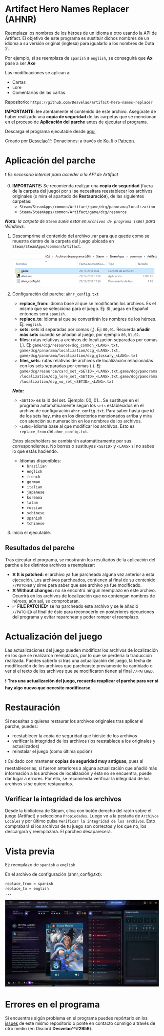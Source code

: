 # Artifact Hero Names Replacer (AHNR)
Reemplaza los nombres de los héroes de un idioma a otro usando la API de Artifact. El objetivo de este programa es sustituir dichos nombres de un idioma a su versión original (inglesa) para igualarlo a los nombres de Dota 2.

Por ejemplo, si se reemplaza de `spanish` a `english`, se conseguirá que **Ax** pase a ser **Axe**

Las modificaciones se aplican a:
-  Cartas
-  Lore
-  Comentarios de las cartas

Repositorio: `https://github.com/Desvelao/artifact-hero-names-replacer`

__**IMPORTANTE**__: lee atentamente el contenido de este archivo. Asegúrate de haber realizado una **copia de seguridad** de las carpetas que se mencionan en el proceso de **Aplicación del parche** antes de ejecutar el programa.

Descarga el programa ejecutable desde [aquí](https://github.com/Desvelao/artifact-hero-names-replacer/releases).

Creado por [Desvelao^^](https://desvelao.github.io/profile/).
Donaciones: a través de [Ko-fi](https://www.ko-fi.com/desvelao) o [Patreon](https://www.patreon.com/desvelao).

# Aplicación del parche

❗ *Es necesario internet para acceder a la API de Artifact*

0. __**IMPORTANTE:**__ Se recomienda realizar una **copia de seguridad** (fuera de la carpeta del juego) por si se necesitara reestablecer los archivos originales (o mira el apartado de **Restauración**), de las siguientes carpetas:
    - `Steam/SteamApps/common/Artifact/game/dcg/panorama/localization`
    - `Steam/SteamApps/common/Artifact/game/dcg/resource`

***Nota:*** *la carpeta de `Steam` suele estar en `Archivos de programa (x86)` para Windows.*

1. Descomprime el contenido del archivo .rar para que quede como se muestra dentro de la carpeta del juego ubicada en `Steam/SteamApps/common/Artifact`.

    ![Instalation](img/instalation.jpg)

2. Configuración del parche: `ahnr_config.txt`
    - **replace_from**: idioma base al que se modificarán los archivos. Es el mismo que se selecciona para el juego. Ej: Si juegas en Español entonces será `spanish`.
    - **replace_to**: idioma al que se convertirán los nombres de los héroes. Ej: `english`.
    - **sets**: sets id separadas por comas (,). Ej: `00,01`. Recuerda **añadir más sets** cuando se añadan al juego, por ejemplo `00,01,02`.
    - **files**: rutas relativas a archivos de localización separadas por comas (,). Ej: `
        game/dcg/resource/dcg_common_<LANG>.txt,
        game/dcg/panorama/localization/dcg_<LANG>.txt,
        game/dcg/panorama/localization/dcg_glossary_<LANG>.txt
    `
    - **files_sets**: rutas relativas de archivos de localización relacionadas con los sets separadas por comas (,). Ej: `game/dcg/resource/card_set_<SETID>_<LANG>.txt,game/dcg/panorama/localization/dcg_lore_set_<SETID>_<LANG>.txt,game/dcg/panorama/localization/dcg_vo_set_<SETID>_<LANG>.txt`

    ***Nota:***
    - `<SETID>` es la id del set. Ejemplo: 00, 01... Se sustituye en el programa automáticamente según los `sets` establecidos en el archivo de configuración `ahnr_config.txt`. Para saber hasta que id de los sets hay, mira en los directorios mencionados arriba y mira con atención su numeración en los nombres de los archivos.
    - `<LANG>` idioma base al que modificar los archivos. Esto es `replace_from` del `ahnr_config.txt`.

    Estos placeholders se cambiarán automáticamente por sus correspondientes. No borres o sustituyas `<SETID>` y `<LANG>` si no sabes lo que estás haciendo.

    - Idiomas disponibles:
        - `brazilian`
        - `english`
        - `french`
        - `german`
        - `italian`
        - `japanese`
        - `koreana`
        - `latam`
        - `russian`
        - `schinese`
        - `spanish`
        - `tchinese`

3. Inicia el ejecutable.

## Resultados del parche
Tras ejecutar el programa, se mostrarán los resultados de la aplicación del parche a los distintos archivos a reemplazar:

- ❌ **It is patched:** el archivo ya fue parcheado alguna vez anterior a esta ejecución. Los archivos parcheados, contienen al final de su contenido `//PATCHED` y sirve para saber que ese archivo ya fue modificado.
- ❌ **Without changes:** no se encontró ningún reemplazo en este archivo. Ocurrirá en los archivos de localización que no contengan nombres de héroes, aún así, se comprobarán.
- ✅ **FILE PATCHED:** se ha parcheado este archivo y se le añadió `//PATCHED` al final de éste para reconocerlo en posteriores ejecuciones del programa y evitar reparchear y poder romper el reemplazo.

# Actualización del juego
Las actualizaciones del juego pueden modificar los archivos de localización en los que se realizaron reemplazos, por lo que se perdería la traducción realizada. Puedes saberlo si tras una actualización del juego, la fecha de modificación de los archivos que parcheaste previamente ha cambiado o ver si el texto de los archivos que se modificaron tienen al final `//PATCHED`.

❗ **Tras una actualización del juego, recuerda reaplicar el parche para ver si hay algo nuevo que necesite modificarse.**

# Restauración
Si necesitas o quieres restaurar los archivos originales tras aplicar el parche, puedes:
- reestablecer la copia de seguridad que hiciste de los archivos
- verificar la integridad de los archivos (los reestablece a los originales y actualizados)
- reinstalar el juego (como última opción)

❗ Cuidado con mantener **copias de seguridad muy antiguas**, pues al reestablecerlas, si fueron anteriores a alguna actualización que añadió más información a los archivos de localización y ésta no se encuentra, puede dar lugar a errores. Por ello, se recomienda verificar la integridad de los archivos si se quiere restaurarlos.

## Verificar la integridad de los archivos
Desde la biblioteca de Steam, clica con botón derecho del ratón sobre el juego (Artifact) y selecciona `Propiedades`. Luego ve a la pestaña de `Archivos Locales` y por último pulsa `Verificar la integridad de los archivos`. Esto comprabará si los archivos de tu juego son correctos y los que no, los descargará y reemplazará. El parcheo desaparecerá.


# Vista previa
Ej: reemplazo de `spanish` a `english`.

En el archivo de configuración (ahnr_config.txt):
```
replace_from = spanish
replace_to = english
...
```

![game-patched](img/game-patched.png)

# Errores en el programa

Si encuentras algún problema en el programa puedes repórtarlo en los [issues](https://github.com/Desvelao/ahnr/issues) de este mismo repositorio o ponte en contacto conmigo a través de otro medio (en Discord **Desvelao^^#2956**).